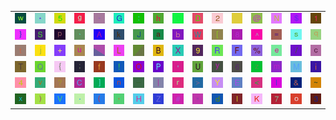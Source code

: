 <table>
<tr>
<td><img src="77.gif"></td>
<td><img src="2A.gif"></td>
<td><img src="35.gif"></td>
<td><img src="67.gif"></td>
<td><img src="2D.gif"></td>
<td><img src="47.gif"></td>
<td><img src="3A.gif"></td>
<td><img src="68.gif"></td>
<td><img src="30.gif"></td>
<td><img src="44.gif"></td>
<td><img src="32.gif"></td>
<td><img src="gr1.gif"></td>
<td><img src="40.gif"></td>
<td><img src="4E.gif"></td>
<td><img src="24.gif"></td>
<td><img src="31.gif"></td>
</tr>
<tr>
<td><img src="7D.gif"></td>
<td><img src="53.gif"></td>
<td><img src="70.gif"></td>
<td><img src="60.gif"></td>
<td><img src="41.gif"></td>
<td><img src="6B.gif"></td>
<td><img src="4A.gif"></td>
<td><img src="61.gif"></td>
<td><img src="62.gif"></td>
<td><img src="57.gif"></td>
<td><img src="5B.gif"></td>
<td><img src="38.gif"></td>
<td><img src="5E.gif"></td>
<td><img src="3D.gif"></td>
<td><img src="73.gif"></td>
<td><img src="71.gif"></td>
</tr>
<tr>
<td><img src="74.gif"></td>
<td><img src="6A.gif"></td>
<td><img src="2B.gif"></td>
<td><img src="75.gif"></td>
<td><img src="gr3.gif"></td>
<td><img src="4C.gif"></td>
<td><img src="gr2.gif"></td>
<td><img src="42.gif"></td>
<td><img src="58.gif"></td>
<td><img src="39.gif"></td>
<td><img src="52.gif"></td>
<td><img src="46.gif"></td>
<td><img src="25.gif"></td>
<td><img src="65.gif"></td>
<td><img src="2F.gif"></td>
<td><img src="63.gif"></td>
</tr>
<tr>
<td><img src="54.gif"></td>
<td><img src="51.gif"></td>
<td><img src="7B.gif"></td>
<td><img src="3B.gif"></td>
<td><img src="66.gif"></td>
<td><img src="21.gif"></td>
<td><img src="4F.gif"></td>
<td><img src="50.gif"></td>
<td><img src="27.gif"></td>
<td><img src="55.gif"></td>
<td><img src="79.gif"></td>
<td><img src="36.gif"></td>
<td><img src="7A.gif"></td>
<td><img src="6D.gif"></td>
<td><img src="4D.gif"></td>
<td><img src="69.gif"></td>
</tr>
<tr>
<td><img src="34.gif"></td>
<td><img src="76.gif"></td>
<td><img src="3F.gif"></td>
<td><img src="43.gif"></td>
<td><img src="5D.gif"></td>
<td><img src="6E.gif"></td>
<td><img src="5F.gif"></td>
<td><img src="7C.gif"></td>
<td><img src="72.gif"></td>
<td><img src="3E.gif"></td>
<td><img src="59.gif"></td>
<td><img src="45.gif"></td>
<td><img src="3C.gif"></td>
<td><img src="49.gif"></td>
<td><img src="26.gif"></td>
<td><img src="7E.gif"></td>
</tr>
<tr>
<td><img src="78.gif"></td>
<td><img src="29.gif"></td>
<td><img src="56.gif"></td>
<td><img src="2E.gif"></td>
<td><img src="28.gif"></td>
<td><img src="2C.gif"></td>
<td><img src="48.gif"></td>
<td><img src="5A.gif"></td>
<td><img src="23.gif"></td>
<td><img src="22.gif"></td>
<td><img src="64.gif"></td>
<td><img src="6C.gif"></td>
<td><img src="4B.gif"></td>
<td><img src="37.gif"></td>
<td><img src="6F.gif"></td>
<td><img src="33.gif"></td>
</tr>
</table>
